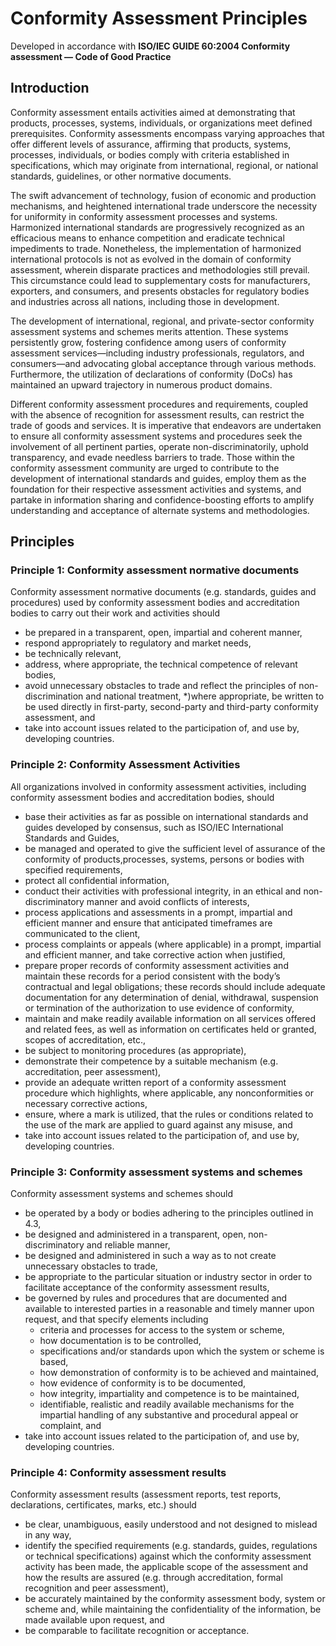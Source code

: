 # Conformity Assessment Principles

Developed in accordance with **ISO/IEC GUIDE 60:2004 Conformity assessment — Code of Good Practice**

## Introduction

Conformity assessment entails activities aimed at demonstrating that products, processes, systems, individuals, or organizations meet defined prerequisites. Conformity assessments encompass varying approaches that offer different levels of assurance, affirming that products, systems, processes, individuals, or bodies comply with criteria established in specifications, which may originate from international, regional, or national standards, guidelines, or other normative documents.

The swift advancement of technology, fusion of economic and production mechanisms, and heightened international trade underscore the necessity for uniformity in conformity assessment processes and systems. Harmonized international standards are progressively recognized as an efficacious means to enhance competition and eradicate technical impediments to trade. Nonetheless, the implementation of harmonized international protocols is not as evolved in the domain of conformity assessment, wherein disparate practices and methodologies still prevail. This circumstance could lead to supplementary costs for manufacturers, exporters, and consumers, and presents obstacles for regulatory bodies and industries across all nations, including those in development.

The development of international, regional, and private-sector conformity assessment systems and schemes merits attention. These systems persistently grow, fostering confidence among users of conformity assessment services—including industry professionals, regulators, and consumers—and advocating global acceptance through various methods. Furthermore, the utilization of declarations of conformity (DoCs) has maintained an upward trajectory in numerous product domains.

Different conformity assessment procedures and requirements, coupled with the absence of recognition for assessment results, can restrict the trade of goods and services. It is imperative that endeavors are undertaken to ensure all conformity assessment systems and procedures seek the involvement of all pertinent parties, operate non-discriminatorily, uphold transparency, and evade needless barriers to trade. Those within the conformity assessment community are urged to contribute to the development of international standards and guides, employ them as the foundation for their respective assessment activities and systems, and partake in information sharing and confidence-boosting efforts to amplify understanding and acceptance of alternate systems and methodologies.

## Principles

### Principle 1: Conformity assessment normative documents

Conformity assessment normative documents (e.g. standards, guides and procedures) used by conformity
assessment bodies and accreditation bodies to carry out their work and activities should

* be prepared in a transparent, open, impartial and coherent manner,
* respond appropriately to regulatory and market needs,
* be technically relevant,
* address, where appropriate, the technical competence of relevant bodies,
* avoid unnecessary obstacles to trade and reflect the principles of non-discrimination and national treatment,
*)where appropriate, be written to be used directly in first-party, second-party and third-party conformity assessment, and
* take into account issues related to the participation of, and use by, developing countries.

### Principle 2: Conformity Assessment Activities

All organizations involved in conformity assessment activities, including conformity assessment bodies and
accreditation bodies, should

* base their activities as far as possible on international standards and guides developed by consensus,
such as ISO/IEC International Standards and Guides,
* be managed and operated to give the sufficient level of assurance of the conformity of products,processes, systems, persons or bodies with specified requirements,
* protect all confidential information,
* conduct their activities with professional integrity, in an ethical and non-discriminatory manner and avoid
conflicts of interests,
* process applications and assessments in a prompt, impartial and efficient manner and ensure that anticipated timeframes are communicated to the client,
* process complaints or appeals (where applicable) in a prompt, impartial and efficient manner, and take corrective action when justified,
* prepare proper records of conformity assessment activities and maintain these records for a period consistent with the body’s contractual and legal obligations; these records should include adequate documentation for any determination of denial, withdrawal, suspension or termination of the authorization to use evidence of conformity,
* maintain and make readily available information on all services offered and related fees, as well as information on certificates held or granted, scopes of accreditation, etc.,
* be subject to monitoring procedures (as appropriate),
* demonstrate their competence by a suitable mechanism (e.g. accreditation, peer assessment),
* provide an adequate written report of a conformity assessment procedure which highlights, where applicable, any nonconformities or necessary corrective actions,
* ensure, where a mark is utilized, that the rules or conditions related to the use of the mark are applied to guard against any misuse, and
* take into account issues related to the participation of, and use by, developing countries.

### Principle 3: Conformity assessment systems and schemes

Conformity assessment systems and schemes should

* be operated by a body or bodies adhering to the principles outlined in 4.3,
* be designed and administered in a transparent, open, non-discriminatory and reliable manner,
* be designed and administered in such a way as to not create unnecessary obstacles to trade,
* be appropriate to the particular situation or industry sector in order to facilitate acceptance of the conformity assessment results,
* be governed by rules and procedures that are documented and available to interested parties in a reasonable and timely manner upon request, and that specify elements including
  * criteria and processes for access to the system or scheme,
  * how documentation is to be controlled,
  * specifications and/or standards upon which the system or scheme is based,
  * how demonstration of conformity is to be achieved and maintained,
  * how evidence of conformity is to be documented,
  * how integrity, impartiality and competence is to be maintained,
  * identifiable, realistic and readily available mechanisms for the impartial handling of any substantive and procedural appeal or complaint, and
* take into account issues related to the participation of, and use by, developing countries.

### Principle 4: Conformity assessment results

Conformity assessment results (assessment reports, test reports, declarations, certificates, marks, etc.)
should

* be clear, unambiguous, easily understood and not designed to mislead in any way,
* identify the specified requirements (e.g. standards, guides, regulations or technical specifications) against which the conformity assessment activity has been made, the applicable scope of the assessment and how the results are assured (e.g. through accreditation, formal recognition and peer assessment),
* be accurately maintained by the conformity assessment body, system or scheme and, while maintaining the confidentiality of the information, be made available upon request, and
* be comparable to facilitate recognition or acceptance.